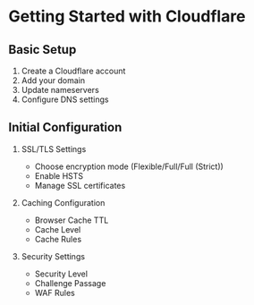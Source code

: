 # Getting Started with Cloudflare

## Basic Setup
1. Create a Cloudflare account
2. Add your domain
3. Update nameservers
4. Configure DNS settings

## Initial Configuration
1. SSL/TLS Settings
   - Choose encryption mode (Flexible/Full/Full (Strict))
   - Enable HSTS
   - Manage SSL certificates

2. Caching Configuration
   - Browser Cache TTL
   - Cache Level
   - Cache Rules

3. Security Settings
   - Security Level
   - Challenge Passage
   - WAF Rules
